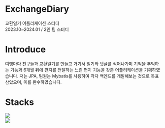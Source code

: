 # ExchangeDiary
교환일기 어플리케이션 스터디
<br>
2023.10~2024.01 / 2인 팀 스터디 

# Introduce
여행마다 친구들과 교환일기를 만들고 거기서 일기와 댓글를 적어나가며 기억을 추억하는 기능과 6개월 뒤에 편지를 전달하는 느린 편지 기능을 갖춘 어플리케이션을 기획하였습니다.
저는 JPA, 팀원는 Mybatis를 사용하여 각자 백엔드를 개발해보는 것으로 목표 삼았으며, 이를 완수하였습니다.

# Stacks
<div> 
  <img src="https://img.shields.io/badge/springboot-6DB33F?style=for-the-badge&logo=springboot&logoColor=white">
  <br>
  <img src="https://img.shields.io/badge/mysql-4479A1?style=for-the-badge&logo=mysql&logoColor=white"> 
  <br>
</div>
